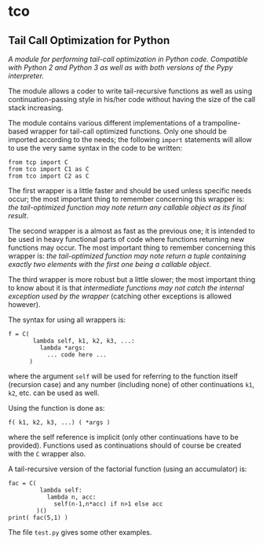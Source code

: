 # tco

## Tail Call Optimization for Python

*A module for performing tail-call optimization in Python code. Compatible with Python 2 and Python 3 as well as with both versions of the Pypy interpreter.*

The module allows a coder to write tail-recursive functions as well as using continuation-passing style in his/her code without having the size of the call stack increasing.

The module contains various different implementations of a trampoline-based wrapper for tail-call optimized functions. Only one should be imported according to the needs; the following `import` statements will allow to use the very same syntax in the code to be written:

    from tcp import C
    from tco import C1 as C
    from tco import C2 as C

The first wrapper is a little faster and should be used unless specific needs occur; the most important thing to remember concerning this wrapper is: *the tail-optimized function may note return any callable object as its final result*.

The second wrapper is a almost as fast as the previous one; it is intended to be used in heavy functional parts of code where functions returning new functions may occur. The most important thing to remember concerning this wrapper is: *the tail-optimized function may note return a tuple containing exactly two elements with the first one being a callable object*.

The third wrapper is more robust but a little slower; the most important thing to know about it is that *intermediate functions may not catch the internal exception used by the wrapper* (catching other exceptions is allowed however).

The syntax for using all wrappers is:

    f = C(
           lambda self, k1, k2, k3, ...:
             lambda *args:
               ... code here ...
          )

where the argument `self` will be used for referring to the function itself (recursion case) and any number (including none) of other continuations `k1`, `k2`, etc. can be used as well.

Using the function is done as:

    f( k1, k2, k3, ...) ( *args )

where the self reference is implicit (only other continuations have to be provided). Functions used as continuations should of course be created with the `C` wrapper also.

A tail-recursive version of the factorial function (using an accumulator) is:

    fac = C(
             lambda self:
               lambda n, acc:
                 self(n-1,n*acc) if n>1 else acc
            )()
    print( fac(5,1) )

The file `test.py` gives some other examples.

